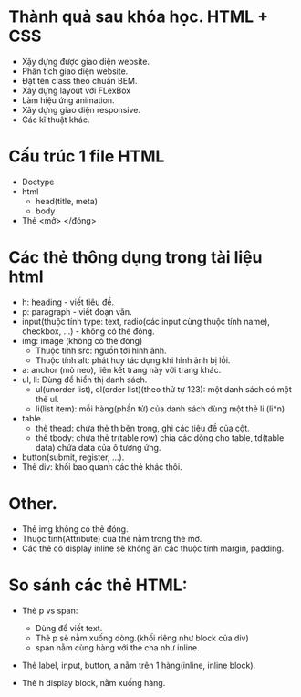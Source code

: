 # Thành quả sau khóa học. HTML + CSS
  + Xậy dựng được giao diện website.
  + Phân tích giao diện website.
  + Đặt tên class theo chuẩn BEM.
  + Xây dựng layout với FLexBox
  + Làm hiệu ứng animation.
  + Xây dựng giao diện responsive.
  + Các kĩ thuật khác.
# Cấu trúc 1 file HTML 
+ Doctype
+ html
  + head(title, meta)
  + body
+ Thẻ <mở> </đóng>

# Các thẻ thông dụng trong tài liệu html
+ h: heading - viết tiêu đề.
+ p: paragraph - viết đoạn văn.
+ input(thuộc tính type: text, radio(các input cùng thuộc tính name), checkbox, ...) - không có thẻ đóng.
+ img: image (không có thẻ đóng)
  + Thuộc tính src: nguồn tới hình ảnh.
  + Thuộc tính alt: phát huy tác dụng khi hình ảnh bị lỗi.
+ a: anchor (mỏ neo), liên kết trang này với trang khác.
+ ul, li: Dùng để hiển thị danh sách.
  + ul(unorder list), ol(order list)(theo thử tự 123): một danh sách có một thẻ ul.
  + li(list item): mỗi hàng(phần tử) của danh sách dùng một thẻ li.(li*n)
+ table
    + thẻ thead: chứa thẻ th bên trong, ghi các tiêu đề của cột.
    + thẻ tbody: chứa thẻ tr(table row) chia các dòng cho table, td(table data) chứa data của ô tương ứng.
+ button(submit, register, ...).
+ Thẻ div: khối bao quanh các thẻ khác thôi.

# Other.
+ Thẻ img không có thẻ đóng.
+ Thuộc tính(Attribute) của thẻ nằm trong thẻ mở.
+ Các thẻ có display inline sẽ không ăn các thuộc tính margin, padding.

# So sánh các thẻ HTML:
+ Thẻ p vs span:
  + Dùng để viết text.
  + Thẻ p sẽ nằm xuống dòng.(khối riêng như block của div)
  + span nằm cùng hàng với thẻ cha như inline.

+ Thẻ label, input, button, a nằm trên 1 hàng(inline, inline block).
+ Thẻ h display block, nằm xuống hàng.